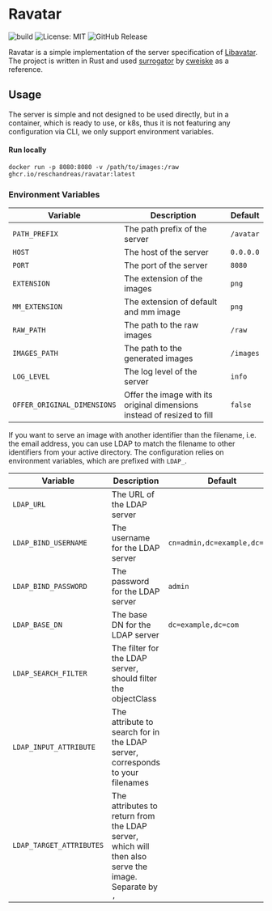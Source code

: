 # Ravatar

![build](https://github.com/reschandreas/ravatar/actions/workflows/build-and-push.yaml/badge.svg)
![License: MIT](https://img.shields.io/badge/License-MIT-yellow.svg)
![GitHub Release](https://img.shields.io/github/v/release/reschandreas/ravatar)

Ravatar is a simple implementation of the server specification of [Libavatar](https://wiki.libravatar.org/api/). The
project is written in Rust and used [surrogator](https://github.com/cweiske/surrogator) by [cweiske](https://github.com/cweiske) as a reference.

## Usage

The server is simple and not designed to be used directly, but in a container, which is ready to use, or
k8s, thus it is not featuring any configuration via CLI, we only support environment variables.

#### Run locally

```shell
docker run -p 8080:8080 -v /path/to/images:/raw ghcr.io/reschandreas/ravatar:latest
```

### Environment Variables

| Variable                    | Description                                                             | Default   |
|-----------------------------|-------------------------------------------------------------------------|-----------|
| `PATH_PREFIX`               | The path prefix of the server                                           | `/avatar` |
| `HOST`                      | The host of the server                                                  | `0.0.0.0` |
| `PORT`                      | The port of the server                                                  | `8080`    |
| `EXTENSION`                 | The extension of the images                                             | `png`     |
| `MM_EXTENSION`              | The extension of default and mm image                                   | `png`     | 
| `RAW_PATH`                  | The path to the raw images                                              | `/raw`    |
| `IMAGES_PATH`               | The path to the generated images                                        | `/images` |
| `LOG_LEVEL`                 | The log level of the server                                             | `info`    |
| `OFFER_ORIGINAL_DIMENSIONS` | Offer the image with its original dimensions instead of resized to fill | `false`   |

If you want to serve an image with another identifier than the filename, i.e. the email address, you can use
LDAP to match the filename to other identifiers from your active directory. The configuration relies
on environment variables, which are prefixed with `LDAP_`.

| Variable                 | Description                                                                                          | Default                      | Example                       |
|--------------------------|------------------------------------------------------------------------------------------------------|------------------------------|-------------------------------|
| `LDAP_URL`               | The URL of the LDAP server                                                                           |                              | `ldap://localhost:389`        |
| `LDAP_BIND_USERNAME`     | The username for the LDAP server                                                                     | `cn=admin,dc=example,dc=com` |
| `LDAP_BIND_PASSWORD`     | The password for the LDAP server                                                                     | `admin`                      |
| `LDAP_BASE_DN`           | The base DN for the LDAP server                                                                      | `dc=example,dc=com`          |
| `LDAP_SEARCH_FILTER`     | The filter for the LDAP server, should filter the objectClass                                        |                              | `(objectClass=inetOrgPerson)` |
| `LDAP_INPUT_ATTRIBUTE`   | The attribute to search for in the LDAP server, corresponds to your filenames                        |                              | `sn`                          |
| `LDAP_TARGET_ATTRIBUTES` | The attributes to return from the LDAP server, which will then also serve the image. Separate by `,` |                              | `mail,username`               |